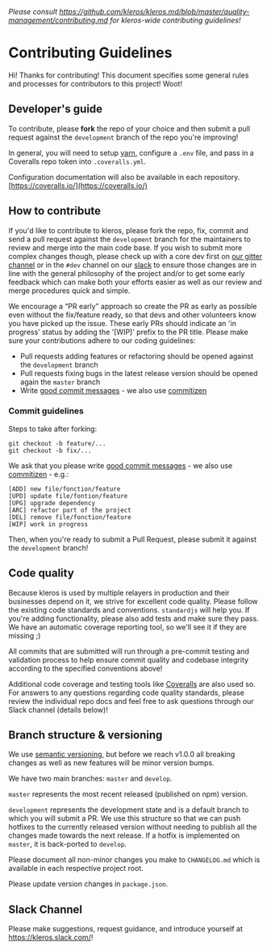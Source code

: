*Please consult https://github.com/kleros/kleros.md/blob/master/quality-management/contributing.md for kleros-wide contributing guidelines!*

# Contributing Guidelines

Hi! Thanks for contributing! This document specifies some general rules and processes for contributors to this project! Woot!

## Developer's guide

To contribute, please **fork** the repo of your choice and then submit a pull request against the `development` branch of the repo you're improving!

In general, you will need to setup [yarn](https://yarnpkg.com/en/), configure a `.env` file, and pass in a Coveralls repo token into `.coveralls.yml`.

Configuration documentation will also be available in each repository.
[https://coveralls.io/](https://coveralls.io/)

## How to contribute

If you'd like to contribute to kleros, please fork the repo, fix, commit and send a pull request against the `development` branch for the maintainers to review and merge into the main code base. If you wish to submit more complex changes though, please check up with a core dev first on [our gitter channel](https://gitter.im/kleros/Lobby) or  in the `#dev` channel on our [slack](https://kleros.slack.com/) to ensure those changes are in line with the general philosophy of the project and/or to get some early feedback which can make both your efforts easier as well as our review and merge procedures quick and simple.

We encourage a “PR early” approach so create the PR as early as possible even without the fix/feature ready, so that devs and other volunteers know you have picked up the issue. These early PRs should indicate an 'in progress' status by adding the '[WIP]' prefix to the PR title. Please make sure your contributions adhere to our coding guidelines:

* Pull requests adding features or refactoring should be opened against the `development` branch
* Pull requests fixing bugs in the latest release version should be opened again the `master` branch
* Write [good commit messages](https://chris.beams.io/posts/git-commit/) - we also use [commitizen](https://github.com/commitizen/cz-cli)

### Commit guidelines

Steps to take after forking:
```
git checkout -b feature/...
git checkout -b fix/...
```

We ask that you please write [good commit messages](https://chris.beams.io/posts/git-commit/) - we also use [commitizen](https://github.com/commitizen/cz-cli) - e.g.:

```
[ADD] new file/fonction/feature
[UPD] update file/fontion/feature
[UPG] upgrade dependency
[ARC] refactor part of the project
[DEL] remove file/fonction/feature
[WIP] work in progress
```

Then, when you're ready to submit a Pull Request, please submit it against the `development` branch!

## Code quality

Because kleros is used by multiple relayers in production and their businesses depend on it, we strive for excellent code quality. Please follow the existing code standards and conventions. `standardjs` will help you.
If you're adding functionality, please also add tests and make sure they pass. We have an automatic coverage reporting tool, so we'll see it if they are missing ;)

All commits that are submitted will run through a pre-commit testing and validation process to help ensure commit quality and codebase integrity according to the specified conventions above!

Additional code coverage and testing tools like [Coveralls](https://coveralls.io/) are also used so. For answers to any questions regarding code quality standards, please review the individual repo docs and feel free to ask questions through our Slack channel (details below)!

## Branch structure & versioning

We use [semantic versioning](http://semver.org/), but before we reach v1.0.0 all breaking changes as well as new features will be minor version bumps.

We have two main branches: `master` and `develop`.

`master` represents the most recent released (published on npm) version.

`development` represents the development state and is a default branch to which you will submit a PR. We use this structure so that we can push hotfixes to the currently released version without needing to publish all the changes made towards the next release. If a hotfix is implemented on `master`, it is back-ported to `develop`.

Please document all non-minor changes you make to `CHANGELOG.md` which is available in each respective project root.

Please update version changes in `package.json`.

## Slack Channel

Please make suggestions, request guidance, and introduce yourself at https://kleros.slack.com/!